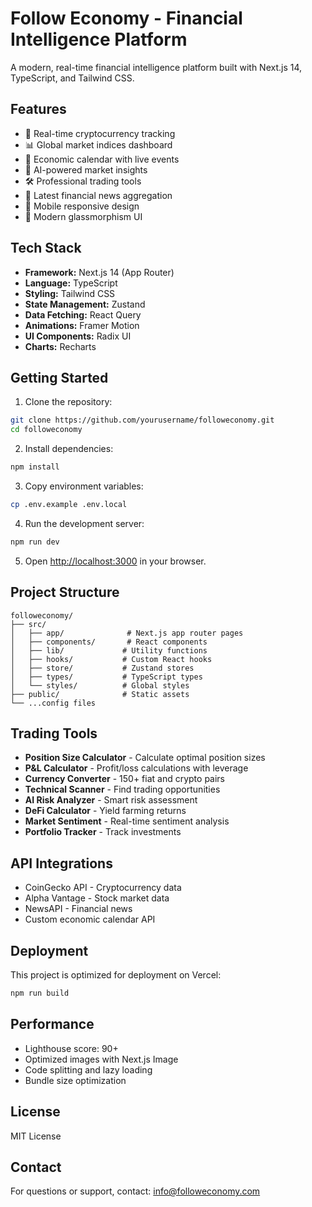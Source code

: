 # Follow Economy - Financial Intelligence Platform

A modern, real-time financial intelligence platform built with Next.js 14, TypeScript, and Tailwind CSS.

## Features

- 🚀 Real-time cryptocurrency tracking
- 📊 Global market indices dashboard
- 📅 Economic calendar with live events
- 🤖 AI-powered market insights
- 🛠️ Professional trading tools
- 📰 Latest financial news aggregation
- 📱 Mobile responsive design
- 🎨 Modern glassmorphism UI

## Tech Stack

- **Framework:** Next.js 14 (App Router)
- **Language:** TypeScript
- **Styling:** Tailwind CSS
- **State Management:** Zustand
- **Data Fetching:** React Query
- **Animations:** Framer Motion
- **UI Components:** Radix UI
- **Charts:** Recharts

## Getting Started

1. Clone the repository:
```bash
git clone https://github.com/yourusername/followeconomy.git
cd followeconomy
```

2. Install dependencies:
```bash
npm install
```

3. Copy environment variables:
```bash
cp .env.example .env.local
```

4. Run the development server:
```bash
npm run dev
```

5. Open [http://localhost:3000](http://localhost:3000) in your browser.

## Project Structure

```
followeconomy/
├── src/
│   ├── app/              # Next.js app router pages
│   ├── components/       # React components
│   ├── lib/             # Utility functions
│   ├── hooks/           # Custom React hooks
│   ├── store/           # Zustand stores
│   ├── types/           # TypeScript types
│   └── styles/          # Global styles
├── public/              # Static assets
└── ...config files
```

## Trading Tools

- **Position Size Calculator** - Calculate optimal position sizes
- **P&L Calculator** - Profit/loss calculations with leverage
- **Currency Converter** - 150+ fiat and crypto pairs
- **Technical Scanner** - Find trading opportunities
- **AI Risk Analyzer** - Smart risk assessment
- **DeFi Calculator** - Yield farming returns
- **Market Sentiment** - Real-time sentiment analysis
- **Portfolio Tracker** - Track investments

## API Integrations

- CoinGecko API - Cryptocurrency data
- Alpha Vantage - Stock market data
- NewsAPI - Financial news
- Custom economic calendar API

## Deployment

This project is optimized for deployment on Vercel:

```bash
npm run build
```

## Performance

- Lighthouse score: 90+
- Optimized images with Next.js Image
- Code splitting and lazy loading
- Bundle size optimization

## License

MIT License

## Contact

For questions or support, contact: info@followeconomy.com